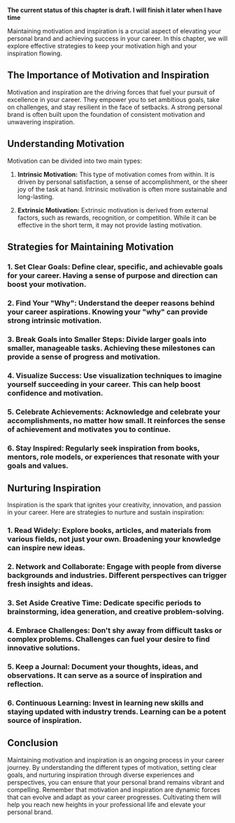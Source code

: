 **The current status of this chapter is draft. I will finish it later when I have time**

Maintaining motivation and inspiration is a crucial aspect of elevating your personal brand and achieving success in your career. In this chapter, we will explore effective strategies to keep your motivation high and your inspiration flowing.

The Importance of Motivation and Inspiration
--------------------------------------------

Motivation and inspiration are the driving forces that fuel your pursuit of excellence in your career. They empower you to set ambitious goals, take on challenges, and stay resilient in the face of setbacks. A strong personal brand is often built upon the foundation of consistent motivation and unwavering inspiration.

Understanding Motivation
------------------------

Motivation can be divided into two main types:

1. **Intrinsic Motivation:** This type of motivation comes from within. It is driven by personal satisfaction, a sense of accomplishment, or the sheer joy of the task at hand. Intrinsic motivation is often more sustainable and long-lasting.

2. **Extrinsic Motivation:** Extrinsic motivation is derived from external factors, such as rewards, recognition, or competition. While it can be effective in the short term, it may not provide lasting motivation.

Strategies for Maintaining Motivation
-------------------------------------

### 1. **Set Clear Goals:** Define clear, specific, and achievable goals for your career. Having a sense of purpose and direction can boost your motivation.

### 2. **Find Your "Why":** Understand the deeper reasons behind your career aspirations. Knowing your "why" can provide strong intrinsic motivation.

### 3. **Break Goals into Smaller Steps:** Divide larger goals into smaller, manageable tasks. Achieving these milestones can provide a sense of progress and motivation.

### 4. **Visualize Success:** Use visualization techniques to imagine yourself succeeding in your career. This can help boost confidence and motivation.

### 5. **Celebrate Achievements:** Acknowledge and celebrate your accomplishments, no matter how small. It reinforces the sense of achievement and motivates you to continue.

### 6. **Stay Inspired:** Regularly seek inspiration from books, mentors, role models, or experiences that resonate with your goals and values.

Nurturing Inspiration
---------------------

Inspiration is the spark that ignites your creativity, innovation, and passion in your career. Here are strategies to nurture and sustain inspiration:

### 1. **Read Widely:** Explore books, articles, and materials from various fields, not just your own. Broadening your knowledge can inspire new ideas.

### 2. **Network and Collaborate:** Engage with people from diverse backgrounds and industries. Different perspectives can trigger fresh insights and ideas.

### 3. **Set Aside Creative Time:** Dedicate specific periods to brainstorming, idea generation, and creative problem-solving.

### 4. **Embrace Challenges:** Don't shy away from difficult tasks or complex problems. Challenges can fuel your desire to find innovative solutions.

### 5. **Keep a Journal:** Document your thoughts, ideas, and observations. It can serve as a source of inspiration and reflection.

### 6. **Continuous Learning:** Invest in learning new skills and staying updated with industry trends. Learning can be a potent source of inspiration.

Conclusion
----------

Maintaining motivation and inspiration is an ongoing process in your career journey. By understanding the different types of motivation, setting clear goals, and nurturing inspiration through diverse experiences and perspectives, you can ensure that your personal brand remains vibrant and compelling. Remember that motivation and inspiration are dynamic forces that can evolve and adapt as your career progresses. Cultivating them will help you reach new heights in your professional life and elevate your personal brand.
